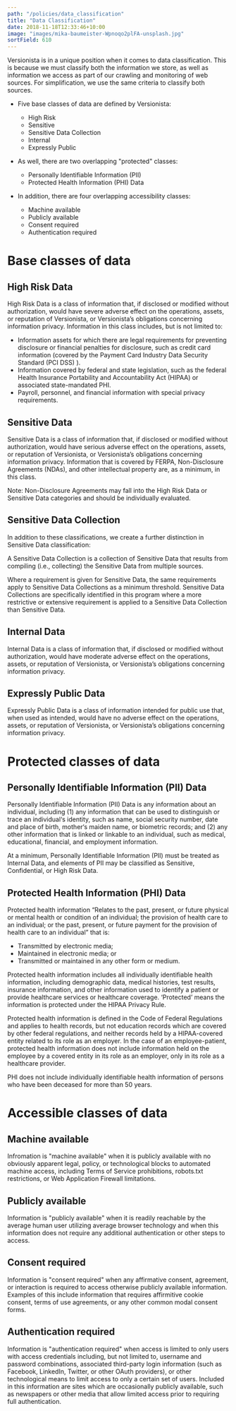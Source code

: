 ```yaml
---
path: "/policies/data_classification"
title: "Data Classification"
date: 2018-11-18T12:33:46+10:00
image: "images/mika-baumeister-Wpnoqo2plFA-unsplash.jpg"
sortField: 610
---
```


Versionista is in a unique position when it comes to data classification. This
is because we must classify both the information we store, as well as
information we access as part of our crawling and monitoring of web sources. For
simplification, we use the same criteria to classify both sources.

- Five base classes of data are defined by Versionista:

  - High Risk
  - Sensitive
  - Sensitive Data Collection
  - Internal
  - Expressly Public

- As well, there are two overlapping "protected" classes:

  - Personally Identifiable Information (PII)
  - Protected Health Information (PHI) Data

- In addition, there are four overlapping accessibility classes:

  - Machine available
  - Publicly available
  - Consent required
  - Authentication required

# Base classes of data

## High Risk Data

High Risk Data is a class of information that, if disclosed or modified without
authorization, would have severe adverse effect on the operations, assets, or
reputation of Versionista, or Versionista’s obligations concerning information
privacy. Information in this class includes, but is not limited to:

- Information assets for which there are legal requirements for preventing
  disclosure or financial penalties for disclosure, such as credit card
  information (covered by the Payment Card Industry Data Security Standard (PCI
  DSS) ).
- Information covered by federal and state legislation, such as the federal
  Health Insurance Portability and Accountability Act (HIPAA) or associated
  state-mandated PHI.
- Payroll, personnel, and financial information with special privacy
  requirements.

## Sensitive Data

Sensitive Data is a class of information that, if disclosed or modified without
authorization, would have serious adverse effect on the operations, assets, or
reputation of Versionista, or Versionista’s obligations concerning information
privacy. Information that is covered by FERPA, Non-Disclosure Agreements (NDAs),
and other intellectual property are, as a minimum, in this class.

Note: Non-Disclosure Agreements may fall into the High Risk Data or Sensitive
Data categories and should be individually evaluated.

## Sensitive Data Collection

In addition to these classifications, we create a further distinction in
Sensitive Data classification:

A Sensitive Data Collection is a collection of Sensitive Data that results from
compiling (i.e., collecting) the Sensitive Data from multiple sources.

Where a requirement is given for Sensitive Data, the same requirements apply to
Sensitive Data Collections as a minimum threshold. Sensitive Data Collections
are specifically identified in this program where a more restrictive or
extensive requirement is applied to a Sensitive Data Collection than Sensitive
Data.

## Internal Data

Internal Data is a class of information that, if disclosed or modified without
authorization, would have moderate adverse effect on the operations, assets, or
reputation of Versionista, or Versionista’s obligations concerning information
privacy.

## Expressly Public Data

Expressly Public Data is a class of information intended for public use that,
when used as intended, would have no adverse effect on the operations, assets,
or reputation of Versionista, or Versionista’s obligations concerning
information privacy.

# Protected classes of data

## Personally Identifiable Information (PII) Data

Personally Identifiable Information (PII) Data is any information about an
individual, including (1) any information that can be used to distinguish or
trace an individual‘s identity, such as name, social security number, date and
place of birth, mother‘s maiden name, or biometric records; and (2) any other
information that is linked or linkable to an individual, such as medical,
educational, financial, and employment information.

At a minimum, Personally Identifiable Information (PII) must be treated as
Internal Data, and elements of PII may be classified as Sensitive, Confidential,
or High Risk Data.

## Protected Health Information (PHI) Data

Protected health information “Relates to the past, present, or future physical
or mental health or condition of an individual; the provision of health care to
an individual; or the past, present, or future payment for the provision of
health care to an individual” that is:

- Transmitted by electronic media;
- Maintained in electronic media; or
- Transmitted or maintained in any other form or medium.

Protected health information includes all individually identifiable health
information, including demographic data, medical histories, test results,
insurance information, and other information used to identify a patient or
provide healthcare services or healthcare coverage. ‘Protected’ means the
information is protected under the HIPAA Privacy Rule.

Protected health information is defined in the Code of Federal Regulations and
applies to health records, but not education records which are covered by other
federal regulations, and neither records held by a HIPAA-covered entity related
to its role as an employer. In the case of an employee-patient, protected health
information does not include information held on the employee by a covered
entity in its role as an employer, only in its role as a healthcare provider.

PHI does not include individually identifiable health information of persons who
have been deceased for more than 50 years.

# Accessible classes of data

## Machine available

Infromation is "machine available" when it is publicly available with no
obviously apparent legal, policy, or technological blocks to automated machine
access, including Terms of Service prohibitions, robots.txt restrictions, or Web
Application Firewall limitations.

## Publicly available

Information is "publicly available" when it is readily reachable by the average
human user utilizing average browser technology and when this information does
not require any additional authentication or other steps to access.

## Consent required

Information is "consent required" when any affirmative consent, agreement, or
interaction is required to access otherwise publicly available information.
Examples of this include information that requires affirmitive cookie consent,
terms of use agreements, or any other common modal consent forms.

## Authentication required

Information is "authentication required" when access is limited to only users
with access credentials including, but not limited to, username and password
combinations, associated third-party login information (such as Facebook,
LinkedIn, Twitter, or other OAuth providers), or other technological means to
limit access to only a certain set of users. Included in this information are
sites which are occasionally publicly available, such as newspapers or other
media that allow limited access prior to requiring full authentication.
